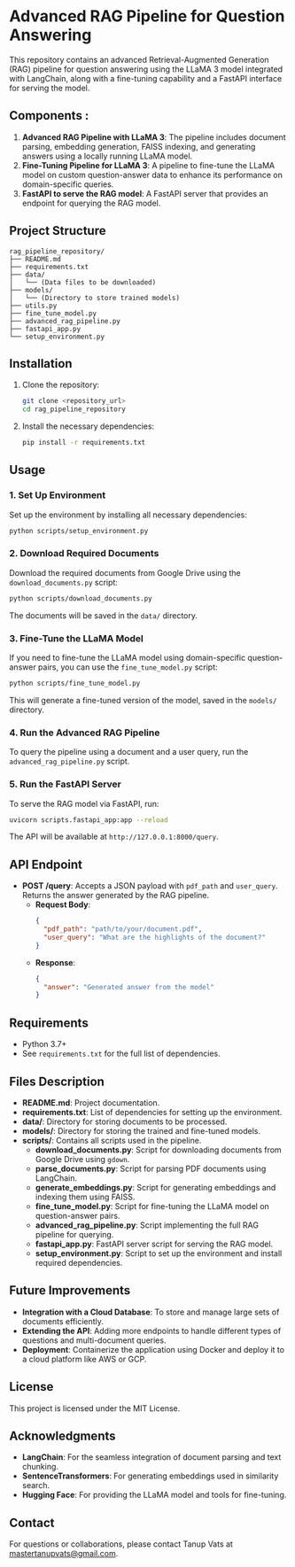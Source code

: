 # Advanced RAG Pipeline for Question Answering

This repository contains an advanced Retrieval-Augmented Generation (RAG) pipeline for question answering using the LLaMA 3 model integrated with LangChain, along with a fine-tuning capability and a FastAPI interface for serving the model.

## Components :
1. **Advanced RAG Pipeline with LLaMA 3**: The pipeline includes document parsing, embedding generation, FAISS indexing, and generating answers using a locally running LLaMA model.
2. **Fine-Tuning Pipeline for LLaMA 3**: A pipeline to fine-tune the LLaMA model on custom question-answer data to enhance its performance on domain-specific queries.
3. **FastAPI to serve the RAG model**: A FastAPI server that provides an endpoint for querying the RAG model.

## Project Structure
```
rag_pipeline_repository/
├── README.md
├── requirements.txt
├── data/
│   └── (Data files to be downloaded)
├── models/
│   └── (Directory to store trained models)
├── utils.py
├── fine_tune_model.py
├── advanced_rag_pipeline.py
├── fastapi_app.py
└── setup_environment.py
```

## Installation

1. Clone the repository:
   ```bash
   git clone <repository_url>
   cd rag_pipeline_repository
   ```

2. Install the necessary dependencies:
   ```bash
   pip install -r requirements.txt
   ```

## Usage

### 1. Set Up Environment
Set up the environment by installing all necessary dependencies:
```bash
python scripts/setup_environment.py
```

### 2. Download Required Documents
Download the required documents from Google Drive using the `download_documents.py` script:
```bash
python scripts/download_documents.py
```
The documents will be saved in the `data/` directory.

### 3. Fine-Tune the LLaMA Model
If you need to fine-tune the LLaMA model using domain-specific question-answer pairs, you can use the `fine_tune_model.py` script:
```bash
python scripts/fine_tune_model.py
```
This will generate a fine-tuned version of the model, saved in the `models/` directory.

### 4. Run the Advanced RAG Pipeline
To query the pipeline using a document and a user query, run the `advanced_rag_pipeline.py` script.

### 5. Run the FastAPI Server
To serve the RAG model via FastAPI, run:
```bash
uvicorn scripts.fastapi_app:app --reload
```
The API will be available at `http://127.0.0.1:8000/query`.

## API Endpoint

- **POST /query**: Accepts a JSON payload with `pdf_path` and `user_query`. Returns the answer generated by the RAG pipeline.
  - **Request Body**:
    ```json
    {
      "pdf_path": "path/to/your/document.pdf",
      "user_query": "What are the highlights of the document?"
    }
    ```
  - **Response**:
    ```json
    {
      "answer": "Generated answer from the model"
    }
    ```

## Requirements
- Python 3.7+
- See `requirements.txt` for the full list of dependencies.

## Files Description

- **README.md**: Project documentation.
- **requirements.txt**: List of dependencies for setting up the environment.
- **data/**: Directory for storing documents to be processed.
- **models/**: Directory for storing the trained and fine-tuned models.
- **scripts/**: Contains all scripts used in the pipeline.
  - **download_documents.py**: Script for downloading documents from Google Drive using `gdown`.
  - **parse_documents.py**: Script for parsing PDF documents using LangChain.
  - **generate_embeddings.py**: Script for generating embeddings and indexing them using FAISS.
  - **fine_tune_model.py**: Script for fine-tuning the LLaMA model on question-answer pairs.
  - **advanced_rag_pipeline.py**: Script implementing the full RAG pipeline for querying.
  - **fastapi_app.py**: FastAPI server script for serving the RAG model.
  - **setup_environment.py**: Script to set up the environment and install required dependencies.

## Future Improvements
- **Integration with a Cloud Database**: To store and manage large sets of documents efficiently.
- **Extending the API**: Adding more endpoints to handle different types of questions and multi-document queries.
- **Deployment**: Containerize the application using Docker and deploy it to a cloud platform like AWS or GCP.

## License
This project is licensed under the MIT License.

## Acknowledgments
- **LangChain**: For the seamless integration of document parsing and text chunking.
- **SentenceTransformers**: For generating embeddings used in similarity search.
- **Hugging Face**: For providing the LLaMA model and tools for fine-tuning.

## Contact
For questions or collaborations, please contact Tanup Vats at mastertanupvats@gmail.com.
